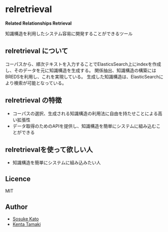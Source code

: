 # relretrieval

**Related Relationships Retrieval**

知識構造を利用したシステム容易に開発することができるツール

## relretrieval について

コーパスから、順次テキストを入力することでElasticsSearch上にindexを作成し、そのデータを元に知識構造を生成する。
関係抽出、知識構造の構築にはBREDSを利用し、これを実現している。
生成した知識構造は、ElasticSearchにより検索が可能となっている。

## relretrieval の特徴

* コーパスの選択、生成される知識構造の利用法に自由を持たせことによる高い拡張性
* データ取得のためのAPIを提供し、知識構造を簡単にシステムに組み込むことができる

## relretrievalを使って欲しい人

* 知識構造を簡単にシステムに組み込みたい人

## Licence

MIT

## Author

* [Sosuke Kato](https://github.com/sosuke-k/)
* [Kenta Tamaki](https://github.com/yappaakanwa/)
